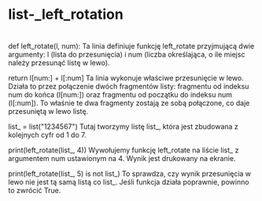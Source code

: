 # list-_left_rotation
#
def left_rotate(l, num):
Ta linia definiuje funkcję left_rotate przyjmującą dwie argumenty: l (lista do przesunięcia) i num (liczba określająca, o ile miejsc należy przesunąć listę w lewo).

return l[num:] + l[:num]
Ta linia wykonuje właściwe przesunięcie w lewo. Działa to przez połączenie dwóch fragmentów listy: fragmentu od indeksu num do końca (l[num:]) oraz fragmentu od początku do indeksu num (l[:num]). To właśnie te dwa fragmenty zostają ze sobą połączone, co daje przesuniętą w lewo listę.

list_ = list("1234567")
Tutaj tworzymy listę list_, która jest zbudowana z kolejnych cyfr od 1 do 7.

print(left_rotate(list_, 4))
Wywołujemy funkcję left_rotate na liście list_ z argumentem num ustawionym na 4. Wynik jest drukowany na ekranie.

print(left_rotate(list_, 5) is not list_)
To sprawdza, czy wynik przesunięcia w lewo nie jest tą samą listą co list_. Jeśli funkcja działa poprawnie, powinno to zwrócić True.